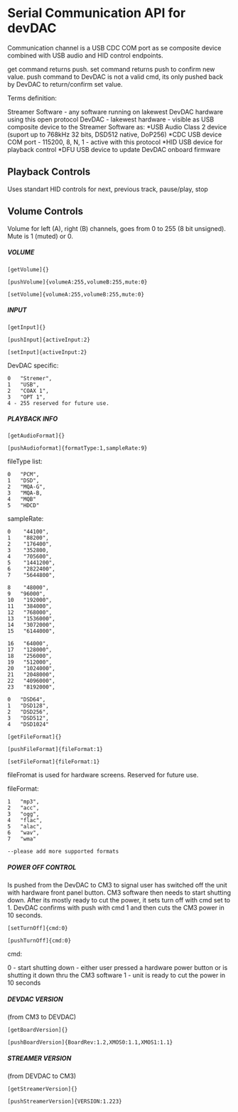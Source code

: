 # Serial Communication API for devDAC

Communication channel is a USB CDC COM port as se composite device combined with USB audio and HID control endpoints.

get command returns push. set command returns push to confirm new value. push command to DevDAC is not a valid cmd, its only pushed back by DevDAC to return/confirm set value.

Terms definition:

Streamer Software - any software running on lakewest DevDAC hardware using this open protocol
DevDAC - lakewest hardware - visible as USB composite device to the Streamer Software as:
            *USB Audio Class 2 device (suport up to 768kHz 32 bits, DSD512 native, DoP256)
            *CDC USB device COM port - 115200, 8, N, 1 - active with this protocol
            *HID USB device for playback control
            *DFU USB device to update DevDAC onboard firmware 
            

## Playback Controls 

Uses standart HID controls for next, previous track, pause/play, stop

## Volume Controls

Volume for left (A), right (B) channels, goes from 0 to 255 (8 bit unsigned). Mute is 1 (muted) or 0.

##### VOLUME

```shell
[getVolume]{}
```

```shell
[pushVolume]{volumeA:255,volumeB:255,mute:0}
```

```shell
[setVolume]{volumeA:255,volumeB:255,mute:0}
```

##### INPUT

```shell
[getInput]{}
```

```shell
[pushInput]{activeInput:2}
```

```shell
[setInput]{activeInput:2}
```

DevDAC specific:

	0   "Stremer",	
	1   "USB",	
	2   "COAX 1",	
	3   "OPT 1",	
	4 - 255 reserved for future use.

##### PLAYBACK INFO

```shell
[getAudioFormat]{}
```

```shell
[pushAudioformat]{formatType:1,sampleRate:9}
```

fileType list:

	0   "PCM",	
	1   "DSD",	
	2   "MQA-G",	
	3   "MQA-B,
	4   "MQB"
	5   "HDCD"
	
sampleRate:

	0    "44100",	
	1    "88200",	
	2    "176400",	
	3    "352800,
	4    "705600",
	5    "1441200",
	6    "2822400",
	7    "5644800",
	
	8    "48000",
	9   "96000",
	10   "192000",
	11   "384000",
	12   "768000",
	13   "1536000",
	14   "3072000",
	15   "6144000",
	
	16   "64000",
	17   "128000",
	18   "256000",
	19   "512000",
	20   "1024000",
	21   "2048000",
	22   "4096000",
	23   "8192000",
	
	0   "DSD64",
	1   "DSD128",
	2   "DSD256",
	3   "DSD512",
	4   "DSD1024"
	
```shell
[getFileFormat]{}
```

```shell
[pushFileFormat]{fileFormat:1}	
```

```shell
[setFileFormat]{fileFormat:1}	
```

fileFromat is used for hardware screens. Reserved for future use.

fileFormat:

	1   "mp3",	
	2   "acc",	
	3   "ogg",	
	4   "flac",
	5   "alac",
	6   "wav",
	7   "wma"
	
	--please add more supported formats
	
##### POWER OFF CONTROL

Is pushed from the DevDAC to CM3 to signal user has switched off the unit with hardware front panel button. CM3 software then needs to start shutting down. After its mostly ready to cut the power, it sets turn off with cmd set to 1. DevDAC confirms with push with cmd 1 and then cuts the CM3 power in 10 seconds.

```shell
[setTurnOff]{cmd:0}
```


```shell
[pushTurnOff]{cmd:0}
```
cmd:

0 - start shutting down - either user pressed a hardware power button or is shutting it down thru the CM3 software
1 - unit is ready to cut the power in 10 seconds

##### DEVDAC VERSION
(from CM3 to DEVDAC)

```shell
[getBoardVersion]{}
```

```shell
[pushBoardVersion]{BoardRev:1.2,XMOS0:1.1,XMOS1:1.1}
```

##### STREAMER VERSION
(from DEVDAC to CM3)

```shell
[getStreamerVersion]{}
```

```shell
[pushStreamerVersion]{VERSION:1.223}
```
